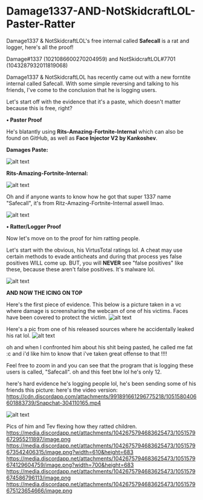 # Damage1337-AND-NotSkidcraftLOL-Paster-Ratter
Damage1337 & NotSkidcraftLOL's free internal called **Safecall** is a rat and logger, here's all the proof!

Damage#1337 (1021086600270204959) and NotSkidcraftLOL#7701 (1043287932011819068)

Damage1337 & NotSkidcraftLOL has recently came out with a new forntite internal called Safecall.
With some simple reversing and talking to his friends, I've come to the conclusion that he is logging users. 

Let's start off with the evidence that it's a paste, which doesn't matter because this is free, right?

**• Paster Proof**

He's blatantly using **Rits-Amazing-Fortnite-Internal** which can also be found on GitHub, as well as **Face Injector V2 by Kankoshev**. 

**Damages Paste:**

![alt text](https://media.discordapp.net/attachments/939080938590203924/1050612667603222579/image.png?width=400&height=300)


**Rits-Amazing-Fortnite-Internal:**

![alt text](https://media.discordapp.net/attachments/939080938590203924/1050613121980575764/image.png?width=400&height=300)

Oh and if anyone wants to know how he got that super 1337 name "Safecall", it's from Ritz-Amazing-Fortnite-Internal aswell lmao.

![alt text](https://media.discordapp.net/attachments/939080938590203924/1050613244286472232/image.png?width=400&height=300)

**• Ratter/Logger Proof**

Now let's move on to the proof for him ratting people.

Let's start with the obvious, his VirtusTotal ratings lol. A cheat may use certain methods to evade anticheats and during that process yes false positives WILL come up.
BUT, you will **NEVER** see "false positives" like these, because these aren't false positives. It's malware lol.

![alt text](https://media.discordapp.net/attachments/939080938590203924/1050611790175809596/image.png?width=500&height=300)

**AND NOW THE ICING ON TOP**

Here's the first piece of evidence. This below is a picture taken in a vc where damage is screensharing the webcam of one of his victims. Faces have been covered to protect the victim.
![alt text](https://media.discordapp.net/attachments/991891661296775218/1051572446911807618/image.png?width=854&height=683)

Here's a pic from one of his released sources where he accidentally leaked his rat lol.
![alt text](https://media.discordapp.net/attachments/986426418625925170/1051571615558799440/image.png)

oh and when I confronted him about his shit being pasted, he called me fat :c and i'd like him to know that i've taken great offense to that !!!!

Feel free to zoom in and you can see that the program that is logging these users is called, "Safecall". oh and this feet btw lol he's only 12.

here's hard evidence he's logging people lol, he's been sending some of his friends this picture:
here's the video version: https://cdn.discordapp.com/attachments/991891661296775218/1051580406601883739/Snapchat-304110165.mp4

![alt text](https://media.discordapp.net/attachments/1050423008688357396/1050567094527336591/Snapchat-1478730779.jpg)

Pics of him and Tev flexing how they ratted children.
https://media.discordapp.net/attachments/1042675794683625473/1051579672955211897/image.png
https://media.discordapp.net/attachments/1042675794683625473/1051579673542406315/image.png?width=610&height=683
https://media.discordapp.net/attachments/1042675794683625473/1051579674129604759/image.png?width=700&height=683
https://media.discordapp.net/attachments/1042675794683625473/1051579674586796113/image.png
https://media.discordapp.net/attachments/1042675794683625473/1051579675123654666/image.png

